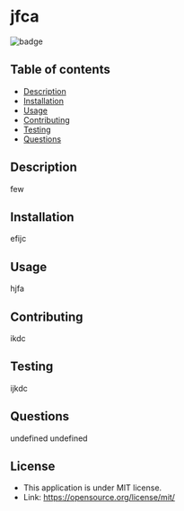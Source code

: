 
# jfca
![badge](https://img.shields.io/badge/LICENSE-MIT-blue)

## Table of contents
- [Description](#description) 
- [Installation](#installation)
- [Usage](#usage)
- [Contributing](#contributing)
- [Testing](#testing)
- [Questions](#questions)

## Description 
few

## Installation
efijc

## Usage
hjfa

## Contributing
ikdc

## Testing
ijkdc

## Questions
undefined
undefined


## License
- This application is under MIT license.
- Link: https://opensource.org/license/mit/


